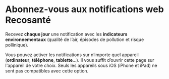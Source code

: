 # Abonnez-vous aux **notifications web** Recosanté

Recevez **chaque jour** une notification avec les **indicateurs environnementaux** (qualité de l’air, épisodes de pollution et risque pollinique).

Vous pouvez activer les notifications sur n’importe quel appareil (**ordinateur**, **téléphone**, **tablette**...). Il vous suffit d’ouvrir cette page sur l'appareil de votre choix. Seuls les appareils sous iOS (iPhone et iPad) ne sont pas compatibles avec cette option.
